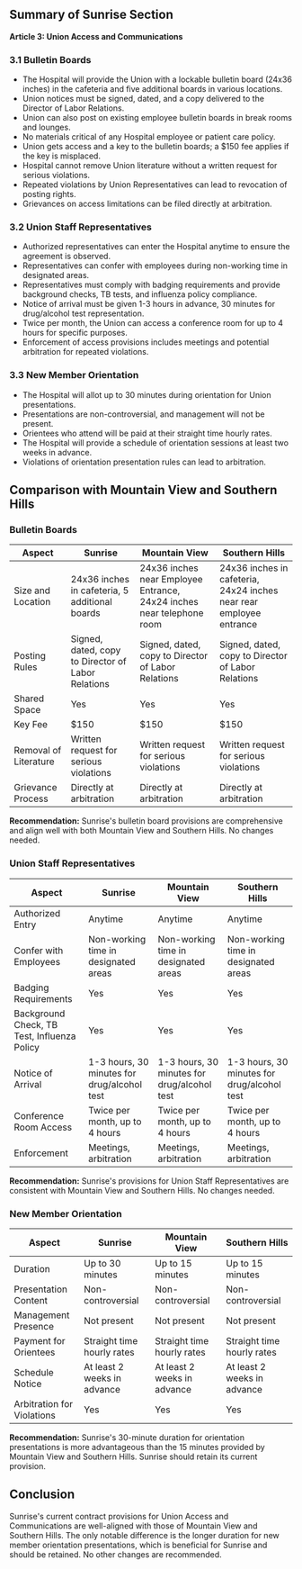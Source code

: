 ## Summary of Sunrise Section

**Article 3: Union Access and Communications**

### 3.1 Bulletin Boards
- The Hospital will provide the Union with a lockable bulletin board (24x36 inches) in the cafeteria and five additional boards in various locations.
- Union notices must be signed, dated, and a copy delivered to the Director of Labor Relations.
- Union can also post on existing employee bulletin boards in break rooms and lounges.
- No materials critical of any Hospital employee or patient care policy.
- Union gets access and a key to the bulletin boards; a $150 fee applies if the key is misplaced.
- Hospital cannot remove Union literature without a written request for serious violations.
- Repeated violations by Union Representatives can lead to revocation of posting rights.
- Grievances on access limitations can be filed directly at arbitration.

### 3.2 Union Staff Representatives
- Authorized representatives can enter the Hospital anytime to ensure the agreement is observed.
- Representatives can confer with employees during non-working time in designated areas.
- Representatives must comply with badging requirements and provide background checks, TB tests, and influenza policy compliance.
- Notice of arrival must be given 1-3 hours in advance, 30 minutes for drug/alcohol test representation.
- Twice per month, the Union can access a conference room for up to 4 hours for specific purposes.
- Enforcement of access provisions includes meetings and potential arbitration for repeated violations.

### 3.3 New Member Orientation
- The Hospital will allot up to 30 minutes during orientation for Union presentations.
- Presentations are non-controversial, and management will not be present.
- Orientees who attend will be paid at their straight time hourly rates.
- The Hospital will provide a schedule of orientation sessions at least two weeks in advance.
- Violations of orientation presentation rules can lead to arbitration.

## Comparison with Mountain View and Southern Hills

### Bulletin Boards

| Aspect | Sunrise | Mountain View | Southern Hills |
|-------|---------|---------------|----------------|
| Size and Location | 24x36 inches in cafeteria, 5 additional boards | 24x36 inches near Employee Entrance, 24x24 inches near telephone room | 24x36 inches in cafeteria, 24x24 inches near rear employee entrance |
| Posting Rules | Signed, dated, copy to Director of Labor Relations | Signed, dated, copy to Director of Labor Relations | Signed, dated, copy to Director of Labor Relations |
| Shared Space | Yes | Yes | Yes |
| Key Fee | $150 | $150 | $150 |
| Removal of Literature | Written request for serious violations | Written request for serious violations | Written request for serious violations |
| Grievance Process | Directly at arbitration | Directly at arbitration | Directly at arbitration |

**Recommendation:** Sunrise's bulletin board provisions are comprehensive and align well with both Mountain View and Southern Hills. No changes needed.

### Union Staff Representatives

| Aspect | Sunrise | Mountain View | Southern Hills |
|-------|---------|---------------|----------------|
| Authorized Entry | Anytime | Anytime | Anytime |
| Confer with Employees | Non-working time in designated areas | Non-working time in designated areas | Non-working time in designated areas |
| Badging Requirements | Yes | Yes | Yes |
| Background Check, TB Test, Influenza Policy | Yes | Yes | Yes |
| Notice of Arrival | 1-3 hours, 30 minutes for drug/alcohol test | 1-3 hours, 30 minutes for drug/alcohol test | 1-3 hours, 30 minutes for drug/alcohol test |
| Conference Room Access | Twice per month, up to 4 hours | Twice per month, up to 4 hours | Twice per month, up to 4 hours |
| Enforcement | Meetings, arbitration | Meetings, arbitration | Meetings, arbitration |

**Recommendation:** Sunrise's provisions for Union Staff Representatives are consistent with Mountain View and Southern Hills. No changes needed.

### New Member Orientation

| Aspect | Sunrise | Mountain View | Southern Hills |
|-------|---------|---------------|----------------|
| Duration | Up to 30 minutes | Up to 15 minutes | Up to 15 minutes |
| Presentation Content | Non-controversial | Non-controversial | Non-controversial |
| Management Presence | Not present | Not present | Not present |
| Payment for Orientees | Straight time hourly rates | Straight time hourly rates | Straight time hourly rates |
| Schedule Notice | At least 2 weeks in advance | At least 2 weeks in advance | At least 2 weeks in advance |
| Arbitration for Violations | Yes | Yes | Yes |

**Recommendation:** Sunrise's 30-minute duration for orientation presentations is more advantageous than the 15 minutes provided by Mountain View and Southern Hills. Sunrise should retain its current provision.

## Conclusion
Sunrise's current contract provisions for Union Access and Communications are well-aligned with those of Mountain View and Southern Hills. The only notable difference is the longer duration for new member orientation presentations, which is beneficial for Sunrise and should be retained. No other changes are recommended.